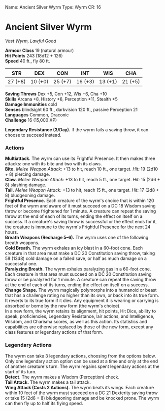 Name: Ancient Silver Wyrm
Type: Wyrm
CR: 16

# Ancient Silver Wyrm
_Vast Wyrm, Lawful Good_

**Armour Class** 19 (natural armour)    
**Hit Points** 243 (18d12 + 126)    
**Speed** 40 ft., fly 80 ft. 

| STR     | DEX     | CON     | INT     | WIS     | CHA     |
|---------|---------|---------|---------|---------|---------|
| 27 (+8) | 10 (+0) | 25 (+7) | 16 (+3) | 13 (+1) | 21 (+5) |

**Saving Throws** Dex +5, Con +12, Wis +6, Cha +10    
**Skills** Arcana +8, History +8, Perception +11, Stealth +5    
**Damage Immunities** cold    
**Senses** blindsight 60 ft., darkvision 120 ft., passive Perception 21    
**Languages** Common, Draconic    
**Challenge** 16 (15,000 XP) 

**Legendary Resistance (3/Day).** If the wyrm fails a saving throw, it can choose to succeed instead. 

### Actions 
**Multiattack.** The wyrm can use its Frightful Presence. It then makes three attacks: one with its bite and two with its claws.    
**Bite.** _Melee Weapon Attack:_ +13 to hit, reach 10 ft., one target. _Hit:_ 19 (2d10 + 8) piercing damage.    
**Claw.** _Melee Weapon Attack:_ +13 to hit, reach 5 ft., one target. _Hit:_ 15 (2d6 + 8) slashing damage.    
**Tail.** _Melee Weapon Attack:_ +13 to hit, reach 15 ft., one target. _Hit:_ 17 (2d8 + 8) bludgeoning damage.    
**Frightful Presence.** Each creature of the wyrm's choice that is within 120 feet of the wyrm and aware of it must succeed on a DC 18 Wisdom saving throw or become frightened for 1 minute. A creature can repeat the saving throw at the end of each of its turns, ending the effect on itself on a success. If a creature's saving throw is successful or the effect ends for it, the creature is immune to the wyrm's Frightful Presence for the next 24 hours.    
**Breath Weapons (Recharge 5–6).** The wyrm uses one of the following breath weapons.    
**Cold Breath.** The wyrm exhales an icy blast in a 60-foot cone. Each creature in that area must make a DC 20 Constitution saving throw, taking 58 (13d8) cold damage on a failed save, or half as much damage on a successful one.    
**Paralyzing Breath.** The wyrm exhales paralyzing gas in a 60-foot cone. Each creature in that area must succeed on a DC 20 Constitution saving throw or be paralyzed for 1 minute. A creature can repeat the saving throw at the end of each of its turns, ending the effect on itself on a success.    
**Change Shape.** The wyrm magically polymorphs into a humanoid or beast that has a challenge rating no higher than its own, or back into its true form. It reverts to its true form if it dies. Any equipment it is wearing or carrying is absorbed or borne by the new form (the wyrm's choice).    
In a new form, the wyrm retains its alignment, hit points, Hit Dice, ability to speak, proficiencies, Legendary Resistance, lair actions, and Intelligence, Wisdom, and Charisma scores, as well as this action. Its statistics and capabilities are otherwise replaced by those of the new form, except any class features or legendary actions of that form. 

### Legendary Actions 
The wyrm can take 3 legendary actions, choosing from the options below. Only one legendary action option can be used at a time and only at the end of another creature's turn. The wyrm regains spent legendary actions at the start of its turn.    
**Detect.** The wyrm makes a Wisdom (Perception) check.    
**Tail Attack.** The wyrm makes a tail attack.    
**Wing Attack (Costs 2 Actions).** The wyrm beats its wings. Each creature within 10 feet of the wyrm must succeed on a DC 21 Dexterity saving throw or take 15 (2d6 + 8) bludgeoning damage and be knocked prone. The wyrm can then fly up to half its flying speed.